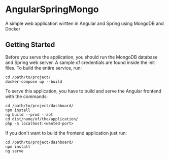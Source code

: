 # AngularSpringMongo
A simple web application wirtten in Angular and Spring using MongoDB and Docker

## Getting Started
Before you serve the application, you should run the MongoDB database and Spring web server. A sample of credentials are found inside the init files. To build the entire service, run:

```
cd /path/to/project/
docker-compose up --build
```

To serve this application, you have to build and serve the Angular frontend with the commands:

```
cd /path/to/project/dashboard/
npm install
ng build --prod --aot
cd dist/name/of/the/application/
php -S localhost:<wanted-port>
```

If you don't want to build the frontend application just run:

```
cd /path/to/project/dashboard/
npm install
ng serve
```

